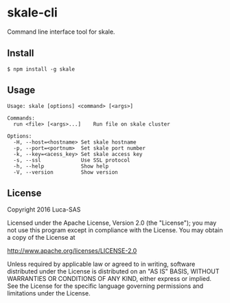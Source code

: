 # skale-cli
Command line interface tool for skale.

## Install
```
$ npm install -g skale
```

## Usage
```
Usage: skale [options] <command> [<args>]

Commands:
  run <file> [<args>...]	Run file on skale cluster

Options:
  -H, --host=<hostname> Set skale hostname
  -p, --port=<portnum>  Set skale port number
  -k, --key=<acess_key> Set skale access key
  -s, --ssl             Use SSL protocol
  -h, --help            Show help
  -V, --version         Show version
```

## License

Copyright 2016 Luca-SAS

Licensed under the Apache License, Version 2.0 (the "License");
you may not use this program except in compliance with the License.
You may obtain a copy of the License at

http://www.apache.org/licenses/LICENSE-2.0

Unless required by applicable law or agreed to in writing, software
distributed under the License is distributed on an "AS IS" BASIS,
WITHOUT WARRANTIES OR CONDITIONS OF ANY KIND, either express or implied.
See the License for the specific language governing permissions and
limitations under the License.
